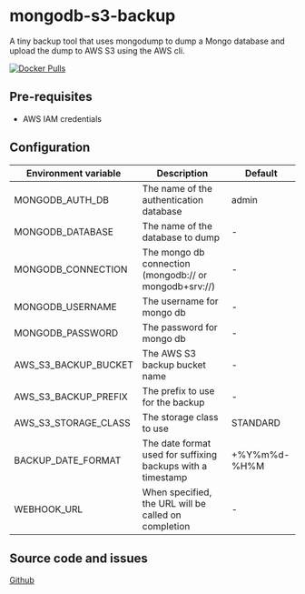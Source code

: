 # mongodb-s3-backup

A tiny backup tool that uses mongodump to dump a Mongo database and upload the dump to AWS S3 using the AWS cli.

[![Docker Pulls](https://img.shields.io/docker/pulls/dotnetmentor/mongodb-s3-backup.svg?style=for-the-badge)](https://hub.docker.com/r/dotnetmentor/mongodb-s3-backup/)

## Pre-requisites

- AWS IAM credentials

## Configuration

| Environment variable | Description                                                 | Default      |
| -------------------- | ----------------------------------------------------------- | ------------ |
| MONGODB_AUTH_DB      | The name of the authentication database                     | admin        |
| MONGODB_DATABASE     | The name of the database to dump                            | -            |
| MONGODB_CONNECTION   | The mongo db connection (mongodb:// or mongodb+srv://)      | -            |
| MONGODB_USERNAME     | The username for mongo db                                   | -            |
| MONGODB_PASSWORD     | The password for mongo db                                   | -            |
| AWS_S3_BACKUP_BUCKET | The AWS S3 backup bucket name                               | -            |
| AWS_S3_BACKUP_PREFIX | The prefix to use for the backup                            | -            |
| AWS_S3_STORAGE_CLASS | The storage class to use                                    | STANDARD     |
| BACKUP_DATE_FORMAT   | The date format used for suffixing backups with a timestamp | +%Y%m%d-%H%M |
| WEBHOOK_URL          | When specified, the URL will be called on completion        | -            |

## Source code and issues

[Github](https://github.com/dotnetmentor/mongodb-s3-backup)
